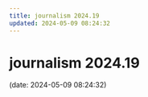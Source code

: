 ```yaml
---
title: journalism 2024.19
updated: 2024-05-09 08:24:32
---
```


# journalism 2024.19

(date: 2024-05-09 08:24:32)

